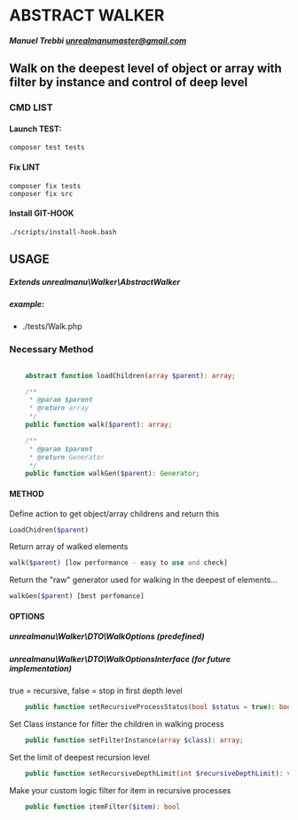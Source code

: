 # ABSTRACT WALKER
##### Manuel Trebbi <unrealmanumaster@gmail.com>

## Walk on the deepest level of object or array with filter by instance and control of deep level

### CMD LIST
#### Launch TEST:
```
composer test tests
```
#### Fix LINT
```
composer fix tests
composer fix src
```
#### Install GIT-HOOK
```
./scripts/install-hook.bash
```

## USAGE
##### Extends unrealmanu\Walker\AbstractWalker
##### example: 

- ./tests/Walk.php

### Necessary Method
```php

    abstract function loadChildren(array $parent): array;

    /**
     * @param $parent
     * @return array
     */
    public function walk($parent): array;

    /**
     * @param $parent
     * @return Generator
     */
    public function walkGen($parent): Generator;
```
#### METHOD

Define action to get object/array childrens and return this
```php
LoadChidren($parent)
```


Return array of walked elements
```php
walk($parent) [low performance - easy to use and check]
```

Return the "raw" generator used for walking in the deepest of elements... 
```php
walkGen($parent) [best perfomance]
```


#### OPTIONS
##### unrealmanu\Walker\DTO\WalkOptions (predefined)
##### unrealmanu\Walker\DTO\WalkOptionsInterface (for future implementation)

true = recursive, false = stop in first depth level
```php
    public function setRecursiveProcessStatus(bool $status = true): bool;
```
Set Class instance for filter the children in walking process
```php
    public function setFilterInstance(array $class): array;
```
Set the limit of deepest recursion level
```php
    public function setRecursiveDepthLimit(int $recursiveDepthLimit): void;
```
Make your custom logic filter for item in recursive processes
```php
    public function itemFilter($item): bool
```



